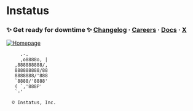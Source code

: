 # Instatus

### ✨ Get ready for downtime ✨ [Changelog](https://instatus.com/changes) · [Careers](https://instatus.com/careers) · [Docs](https://instatus.com/help) · [X](https://instatus.com/twitter)

[![Homepage](https://github.com/user-attachments/assets/4b38e5a6-0a06-46a6-9032-9c1417562eed)](https://instatus.com)

```
     .-.
     ,o8888o, |
   ,888888888/,
   888888888/88
   8888888/'888
   `8888/'8888'        
   ( `,'888P'
   `-'

  © Instatus, Inc.
```
